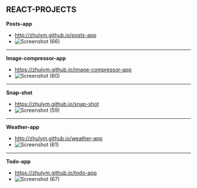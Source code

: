 ## REACT-PROJECTS

**Posts-app**
- http://zhulym.github.io/posts-app
- ![Screenshot (66)](https://user-images.githubusercontent.com/75386560/130440102-2fbd86e1-b9df-4fd3-8943-1ef6fa0861b3.png)
***
**Image-compressor-app**
- https://zhulym.github.io/image-compressor-app
- ![Screenshot (60)](https://user-images.githubusercontent.com/75386560/130081035-379c0a21-ff61-4dd6-a380-f710a89263b7.png)
***
**Snap-shot**
- https://zhulym.github.io/snap-shot
- ![Screenshot (59)](https://user-images.githubusercontent.com/75386560/130065256-86af01d6-05e7-4a67-a185-d6055a7cfa7a.png)
***
**Weather-app**
- http://zhulym.github.io/weather-app
- ![Screenshot (61)](https://user-images.githubusercontent.com/75386560/130084005-27063504-43af-4763-b637-46283352cc9a.png)
***
**Todo-app**
- https://zhulym.github.io/todo-app
- ![Screenshot (67)](https://user-images.githubusercontent.com/75386560/130451755-5d945d79-370f-499f-abee-57fc9cd7fece.png)



